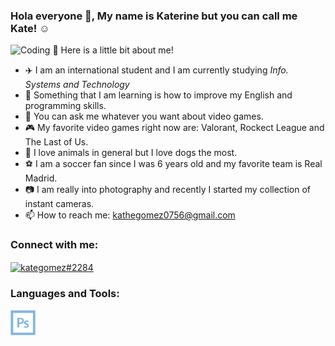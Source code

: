 ### Hola everyone :wave:, My name is Katerine but you can call me Kate! :relaxed:
<img aling="right" alt="Coding" width="400" src="https://th.bing.com/th/id/R.7084c682f10716fcaf0469b550a92b6a?rik=nyAIGnD0kqbvBA&riu=http%3a%2f%2f24.media.tumblr.com%2f7587d35b2362777783a4164160a3d58e%2ftumblr_mq386vyfgl1qii0lzo1_500.gif&ehk=l4JGnh0tOqucmXmYJZPmhPCDPENXca49HROLrbfx0HE%3d&risl=&pid=ImgRaw&r=0"> 
<!

  :cherry_blossom: Here is a little bit about me!

- :airplane: I am an international student and I am currently studying *Info. Systems and Technology*
- 🌱 Something that I am learning is how to improve my English and programming skills.
- 💬 You can ask me whatever you want about video games.
- :video_game: My favorite video games right now are: Valorant, Rockect League and The Last of Us.
- :dog: I love animals in general but I love dogs the most. 
- :soccer: I am a soccer fan since I was 6 years old and my favorite team is Real Madrid. 
- :camera: I am really into photography and recently I started my collection of instant cameras.
- 📫 How to reach me: kathegomez0756@gmail.com
>


<h3 align="left">Connect with me:</h3>
<p align="left">
<a href="https://discord.gg/kategomez#2284" target="blank"><img align="center" src="https://raw.githubusercontent.com/rahuldkjain/github-profile-readme-generator/master/src/images/icons/Social/discord.svg" alt="kategomez#2284" height="30" width="40" /></a>
</p>

<h3 align="left">Languages and Tools:</h3>
<p align="left"> <a href="https://www.photoshop.com/en" target="_blank" rel="noreferrer"> <img src="https://raw.githubusercontent.com/devicons/devicon/master/icons/photoshop/photoshop-line.svg" alt="photoshop" width="40" height="40"/> </a> </p>
